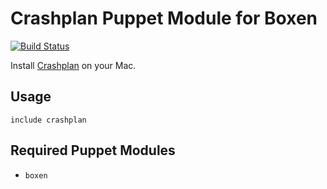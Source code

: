 # Crashplan Puppet Module for Boxen

[![Build Status](https://travis-ci.org/boxen/puppet-crashplan.png?branch=master)](https://travis-ci.org/boxen/puppet-crashplan)

Install [Crashplan](http://www.crashplan.com/) on your Mac.

## Usage

```puppet
include crashplan
```

## Required Puppet Modules

* `boxen`
